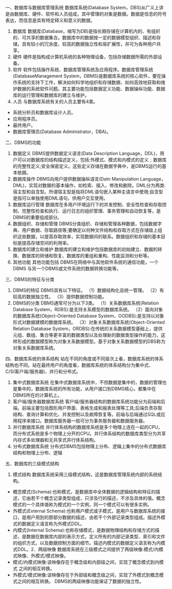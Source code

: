 一、数据库与数据库管理系统
数据库系统(Database System，DBS)从广义上讲是由数据库、硬件、软件和人员组成，其中管理的对象是数据。数据是信息的符号表达，而信息是具有特定释义和意义的数据。
1. 数据库
数据库(Database，缩写为DB)是指长期存储在计算机内的、有组织的、可共享的数据集合。数据库中的数据按一定的数据模型组织、描述和存储，具有较小的冗余度、较高的数据独立性和易扩展性，并可为各种用户共享。
2. 硬件
硬件是指构成计算机系统的各种物理设备，包括存储数据所需的外部设备。
3. 软件
软件包括操作系统、数据库管理系统及应用程序。数据库管理系统(DatabaseManagement System，DBMS)是数据库系统的核心软件，要在操作系统的支持下工作，解决如何科学地组织和存储数据、如何高效地获取和维护数据的系统软件问题。其主要功能包括数据定义功能、数据操纵功能、数据库的运行管理和数据库的建立与维护。
4. 人员
与数据库系统有关的人员主要有4类。
- 系统分析员和数据库设计人员。
- 应用程序员。
- 最终用户。
- 数据库管理员(Database Administrator，DBA)。

二、DBMS的功能
1. 数据定义
DBMS提供数据定义语言(Data Description Language，DDL)，用户可以对数据库的结构描述定义，包括:外模式、模式和内模式的定义﹔数据库的完整性定义;安全保密定义。这些定义存储在数据字典中，是DBMS运行的基本依据。
2. 数据库操作
DBMS向用户提供数据操纵语言(Datn Manipulation Language，DML)，实现对数据的基本操作，如检索、插入、修改和删除。DML分为两类:宿主型和自含型。所谓宿主型是指将DML语句嵌入某种主语言中使用;自含型是指可以单独使用DML语句，供用户交互使用。
3. 数据库运行管理
数据库在多用户环境运行下的并发控制、安全性检查和存取控制、完整性检查和执行、运行日志的组织管理、事务管理和自动恢复等，是DBMS的重要组成部分。
4. 数据组织、存储和管理
DBMS分类组织、存储和管理各种数据，包括数据字典、用户数据、存取路径等;要确定以何种文件结构和存取方式在存储级上组织这些数据，以提高存取效率，实现数据间的联系。数据组织和存储的基本目标是提高存储空间的利用率。
5. 数据库的建立和维护
数据库的建立和维护包括数据库的初始建立、数据的转换、数据库的转储和恢复、数据库的重组和重构、性能监测和分析等。
6. 其他功能
其他功能包括 DBMS在网络中与其他软件系统的通信功能，一个DBMS 与另一个DBMS或文件系统的数据转换功能等。


三、DBMS的特征与分类
1. DBMS的特征
DBMS具有以下特征。
（1）数据结构化且统一管理。
（2）有较高的数据独立性。
（3）提供数据控制功能。
2. DBMS的分类
DBMS通常可分为以下3类。
（1）关系数据库系统(Relation Database System，RDBS):是支持关系模型的数据库系统。
（2）面向对象的数据库系统(Object-Oriented Database System，OODBS):是支持以对象形式对数据建模的数据库系统。
（3）对象关系数据库系统(Object-Oriented Relation Database System，ORDBS):在传统的关系数据模型基础上，提供元组、数组、集合等更丰富的数据类型以及处理新的数据类型操作的能力，这样形成的数据模型称为对象关系数据模型。基于对象关系数据模型的DBS称为对象关系数据库系统。

四、数据库系统的体系结构
站在不同的角度或不同层次上看，数据库系统的体系结构也不同。站在最终用户的角度看，数据库系统的体系结构分为集中式、C/S(客户端/服务器)、并行和分布式。
1. 集中式数据库系统
在集中式数据库系统中，不但数据是集中的，数据的管理也是集中的，数据库系统的所有功能，从用户接口到DBMS核心，都集中在 DBMS所在的计算机上。
2. 客户端/服务器数据库系统
客户端/服务器结构的数据库系统功能分为前端和后端。前端主要包括图形用户界面、表格生成和报表处理等工具;后端负责存取结构、查询计算和优化、并发控制以及故障恢复等。前端与后端通过SQL或应用程序来接口。数据库服务器一般可分为事务服务器和数据服务器。
3. 并行数据库系统
并行体系结构的数据库系统是多个物理上连在一起的CPU，而分布式系统是多个物理上分开的CPU。并行体系结构的数据库类型分为共享内存式多处理器和无共享式并行体系结构。
4. 分布式数据库系统
分布式DBMS包括物理上分布、逻辑上集中的分布式数据库结构和物理上分布、逻辑

五、数据库的三级模式结构
1. 模式结构
数据库系统采用三级模式结构，这是数据库管理系统内部的系统结构。
- 概念模式(Schema):也称模式，是数据库中全体数据的逻辑结构和特征的描述，它由若干个概念记录类型组成，只涉及行的描述，不涉及具体的值。概念模式的一个具体值称为模式的一个实例，同一个模式可以有很多实例。
- 外模式(External Schema):也称用户模式或子模式，是用户与数据库系统的接口，是用户用到的那部分数据的描述，由若干个外部记录类型组成。描述外模式的数据定义语言称为外模式DDL。
- 内模式(Internal Schema):也称存储模式，是数据物理结构和存储方式的描述，是数据在数据库内部的表示方式，定义所有的内部记录类型、索引和文件的组织方式，以及数据控制方面的细节。描述内模式的数据定义语言称为内模式DDL。2．两级映像
数据库系统在三级模式之间提供了两级映像:模式/内模式映像、外模式/模式映像。
- 模式/内模式映像:该映像存在于概念级和内部级之间，实现了概念模式到内模式
之间的相互转换。
- 外模式/模式映像:该映像存在于外部级和概念级之间，实现了外模式到概念模式之间的相互转换。
DBMS的两级映像功能保证了数据的独立性。
